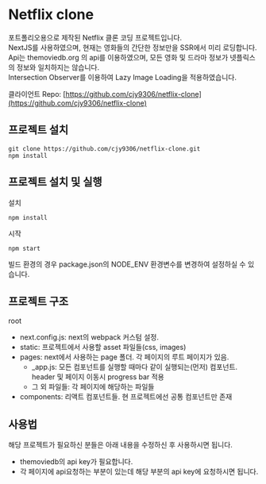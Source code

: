 # Netflix clone
포트폴리오용으로 제작된 Netflix 클론 코딩 프로젝트입니다.  
NextJS를 사용하였으며, 현재는 영화들의 간단한 정보만을 SSR에서 미리 로딩합니다.  
Api는 themoviedb.org 의 api를 이용하였으며, 모든 영화 및 드라마 정보가 넷플릭스의 정보와 일치하지는 않습니다.  
Intersection Observer를 이용하여 Lazy Image Loading을 적용하였습니다.  

클라이언트 Repo: [https://github.com/cjy9306/netflix-clone](https://github.com/cjy9306/netflix-clone)


## 프로젝트 설치
```
git clone https://github.com/cjy9306/netflix-clone.git
npm install
```

## 프로젝트 설치 및 실행
설치
```
npm install
```

시작
```
npm start
```
빌드 환경의 경우 package.json의 NODE_ENV 환경변수를 변경하여 설정하실 수 있습니다.

## 프로젝트 구조
root
 - next.config.js: next의 webpack 커스텀 설정. 
 - static: 프로젝트에서 사용할 asset 파일들(css, images)
 - pages: next에서 사용하는 page 폴더. 각 페이지의 루트 페이지가 있음.
   - _app.js: 모든 컴포넌트를 실행할 때마다 같이 실행되는(먼저) 컴포넌트. header 및 페이지 이동시 progress bar 적용
   - 그 외 파일들: 각 페이지에 해당하는 파일들
 - components: 리액트 컴포넌트들. 현 프로젝트에선 공통 컴포넌트만 존재
 
## 사용법
해당 프로젝트가 필요하신 분들은 아래 내용을 수정하신 후 사용하시면 됩니다.
- themoviedb의 api key가 필요합니다. 
- 각 페이지에 api요청하는 부분이 있는데 해당 부분의 api key에 요청하시면 됩니다.
